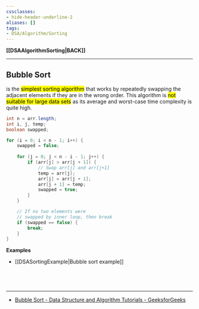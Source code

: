 ```yaml
---
cssclasses:
- hide-header-underline-2
aliases: []
tags:
- DSA/Algorithm/Sorting 
---
```

**[[DSAAlgorithmSorting|BACK]]**

---
## Bubble Sort
is the <mark class="hltr-lightgreen">simplest sorting algorithm</mark> that works by repeatedly swapping the adjacent elements if they are in the wrong order. This algorithm is <mark class="hltr-lightred">not suitable for large data sets</mark> as its average and worst-case time complexity is quite high.
```java
int n = arr.length;
int i, j, temp;
boolean swapped;

for (i = 0; i < n - 1; i++) {
	swapped = false;
	
	for (j = 0; j < n - i - 1; j++) {
		if (arr[j] > arr[j + 1]) { 
			// Swap arr[j] and arr[j+1]
			temp = arr[j];
			arr[j] = arr[j + 1];
			arr[j + 1] = temp;
			swapped = true;
		}
	}

	// If no two elements were
	// swapped by inner loop, then break
	if (swapped == false) {
		break;
	}
}
```

**Examples**
- [[DSASortingExample|Bubble sort example]]

<br>

# 
---
- [Bubble Sort - Data Structure and Algorithm Tutorials - GeeksforGeeks](https://www.geeksforgeeks.org/bubble-sort/?ref=outind)